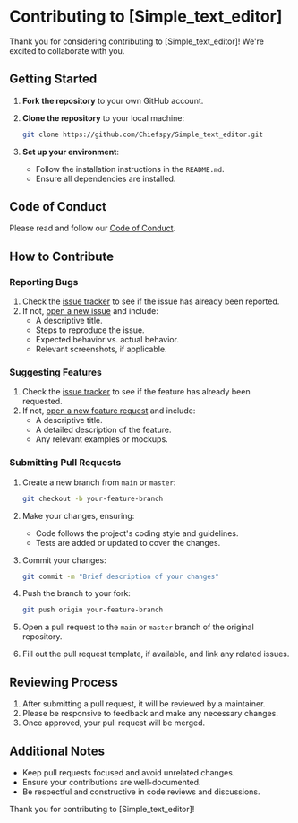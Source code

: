 # Contributing to [Simple_text_editor]

Thank you for considering contributing to [Simple_text_editor]! We're excited to collaborate with you.

## Getting Started

1. **Fork the repository** to your own GitHub account.
2. **Clone the repository** to your local machine:
   
    ```bash
    git clone https://github.com/Chiefspy/Simple_text_editor.git
    ```
4. **Set up your environment**:
    - Follow the installation instructions in the `README.md`.
    - Ensure all dependencies are installed.

## Code of Conduct

Please read and follow our [Code of Conduct](https://github.com/Chiefspy/Simple_text_editor/blob/main/CODE_OF_CONDUCT.md).

## How to Contribute

### Reporting Bugs

1. Check the [issue tracker](https://github.com/Chiefspy/Simple_text_editor/issues) to see if the issue has already been reported.
2. If not, [open a new issue](https://github.com/Chiefspy/Simple_text_editor/issues/new/choose) and include:
    - A descriptive title.
    - Steps to reproduce the issue.
    - Expected behavior vs. actual behavior.
    - Relevant screenshots, if applicable.

### Suggesting Features

1. Check the [issue tracker](https://github.com/Chiefspy/Simple_text_editor/issues) to see if the feature has already been requested.
2. If not, [open a new feature request](https://github.com/Chiefspy/Simple_text_editor/issues/new?assignees=&labels=&projects=&template=feature_request.md&title=) and include:
    - A descriptive title.
    - A detailed description of the feature.
    - Any relevant examples or mockups.

### Submitting Pull Requests

1. Create a new branch from `main` or `master`:
    ```bash
    git checkout -b your-feature-branch
    ```
2. Make your changes, ensuring:
    - Code follows the project's coding style and guidelines.
    - Tests are added or updated to cover the changes.
3. Commit your changes:
   
    ```bash
    git commit -m "Brief description of your changes"
    ```
5. Push the branch to your fork:
    ```bash
    git push origin your-feature-branch
    ```
6. Open a pull request to the `main` or `master` branch of the original repository.
7. Fill out the pull request template, if available, and link any related issues.

## Reviewing Process

1. After submitting a pull request, it will be reviewed by a maintainer.
2. Please be responsive to feedback and make any necessary changes.
3. Once approved, your pull request will be merged.

## Additional Notes

- Keep pull requests focused and avoid unrelated changes.
- Ensure your contributions are well-documented.
- Be respectful and constructive in code reviews and discussions.

Thank you for contributing to [Simple_text_editor]!
